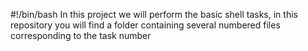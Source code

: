 #!/bin/bash
In this project we will perform the basic shell tasks, in this repository you will find a folder containing several numbered files corresponding to the task number

